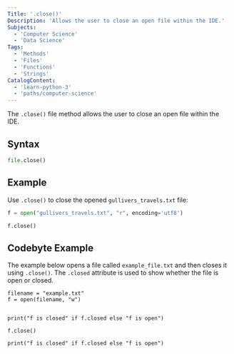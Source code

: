 ```yaml
---
Title: '.close()'
Description: 'Allows the user to close an open file within the IDE.'
Subjects:
  - 'Computer Science'
  - 'Data Science'
Tags:
  - 'Methods'
  - 'Files'
  - 'Functions'
  - 'Strings'
CatalogContent:
  - 'learn-python-3'
  - 'paths/computer-science'
---
```


The `.close()` file method allows the user to close an open file within the IDE.

## Syntax

```py
file.close()
```

## Example

Use `.close()` to close the opened `gullivers_travels.txt` file:

```python
f = open("gullivers_travels.txt", "r", encoding='utf8')

f.close()
```

## Codebyte Example

The example below opens a file called `example_file.txt` and then closes it using `.close()`. The `.closed` attribute is used to show whether the file is open or closed.

```codebyte/python
filename = "example.txt"
f = open(filename, "w")


print("f is closed" if f.closed else "f is open")

f.close()

print("f is closed" if f.closed else "f is open")
```
